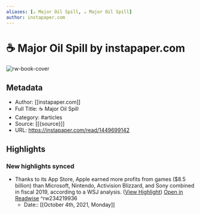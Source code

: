 ```yaml
---
aliases: [☕️ Major Oil Spill, ☕️ Major Oil Spill]
author: instapaper.com
---
```

# ☕️ Major Oil Spill by instapaper.com

![rw-book-cover](https://readwise-assets.s3.amazonaws.com/static/images/article1.be68295a7e40.png)

## Metadata
- Author: [[instapaper.com]]
- Full Title: ☕️ Major Oil Spill
- Category: #articles
- Source: [[{source}]]
- URL: https://instapaper.com/read/1449699142

## Highlights
### New highlights synced
- Thanks to its App Store, Apple earned more profits from games ($8.5 billion) than Microsoft, Nintendo, Activision Blizzard, and Sony combined in fiscal 2019, according to a WSJ analysis. ([View Highlight](https://instapaper.com/read/1449699142/17629673)) [Open in Readwise](https://readwise.io/open/234219936) ^rw234219936
    - Date:: [[October 4th, 2021, Monday]]
